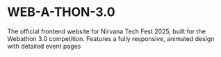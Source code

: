 # WEB-A-THON-3.0
The official frontend website for Nirvana Tech Fest 2025, built for the Webathon 3.0 competition. Features a fully responsive, animated design with detailed event pages
